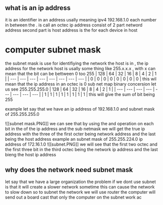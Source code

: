 
## what is an ip address 
it is an identifier in an address 
usally meaning ipv4 
192.168.1.0 each number in between the . is call an octec 
ip address consist of 2 part netword address 
second part is host address is the for each device in host 
# computer subnet mask 
the subnet mask is use for identifiying the network the host is in , the ip address for the network host is usally some thing like 255.x.x.x , with x can mean that the bit can be bettween 0 too 255 
| 128 | 64  | 32  | 16  | 8   | 4   | 2   | 1   |
| --- | --- | --- | --- | --- | --- | --- | --- |
| 0   | 0   | 0   | 0   | 0   | 0   | 0   | 0   |
this wil mean that the ip address in an octec is 0 
sub net map binary concersion 
let us see 255.255.255.0 
| 128 | 64  | 32  | 16  | 8   | 4   | 2   | 1   |
| --- | --- | --- | --- | --- | --- | --- | --- |
| 1   | 1   | 1   | 1   | 1   | 1   | 1   | 1   |
this will give the sum of bit being 255 

example 
let say that we have an ip address of 192.168.1.0 and subnet mask of 255.255.255.0 

![[subnet mask.PNG]]
we can see that by using the and operation on each bit in the of the ip address and the sub netmask we will get the true ip address with the three of the first octer being network address and the last being the host address
example 
an subnet mask of 255.255.224.0 
ip address of 172.16.1.0 
![[subnet.PNG]]
we will see that the first two octec and the first three bit in the third octec being the network ip address and the last bieng the host ip address 
## why does the network need subnet mask 
let say that we have a large organization 
the problem if we dont use subnet is that it will create a slower network sometime this can cause the network to slow down 
so to subnet the network we will use router 
the computer will send out a board cast that only the computer on the subnet work ac